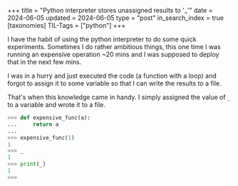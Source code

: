 +++
title = "Python interpreter stores unassigned results to '_'"
date = 2024-06-05
updated = 2024-06-05
type = "post"
in_search_index = true
[taxonomies]
TIL-Tags = ["python"]
+++

I have the habit of using the python interpreter to do some quick experiments. Sometimes I do rather ambitious things, this one time I was running an expensive operation ~20 mins and I was supposed to deploy that in the next few mins.

I was in a hurry and just executed the code (a function with a loop) and forgot to assign it to some variable so that I can write the results to a file.

That's when this knowledge came in handy. I simply assigned the value of `_` to a variable and wrote it to a file.

```python
>>> def expensive_func(a):
...     return a
...     
>>> expensive_func(1)
1
>>> _
1
>>> print(_)
1
>>> 
```
